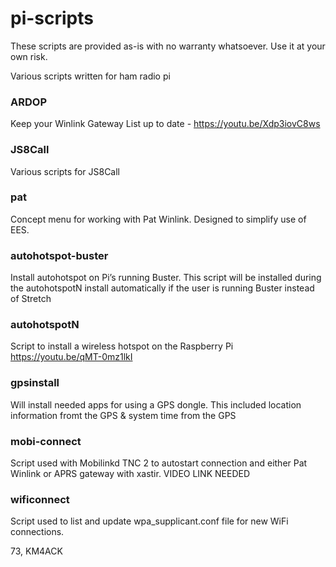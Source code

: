 # pi-scripts

These scripts are provided as-is with no warranty whatsoever. Use it at your own risk.

Various scripts written for ham radio pi

### ARDOP 
Keep your Winlink Gateway List up to date - https://youtu.be/Xdp3iovC8ws

### JS8Call 
Various scripts for JS8Call

### pat
Concept menu for working with Pat Winlink. Designed to simplify use of EES.

### autohotspot-buster 
Install autohotspot on Pi’s running Buster. This script will be installed during the autohotspotN install automatically if the user is running Buster instead of Stretch

### autohotspotN
Script to install a wireless hotspot on the Raspberry Pi https://youtu.be/qMT-0mz1lkI

### gpsinstall
Will install needed apps for using a GPS dongle. This included location information fromt the GPS & system time from the GPS

### mobi-connect
Script used with Mobilinkd TNC 2 to autostart connection and either Pat Winlink or APRS gateway with xastir. VIDEO LINK NEEDED

### wificonnect 
Script used to list and update wpa_supplicant.conf file for new WiFi connections.

73,
KM4ACK
